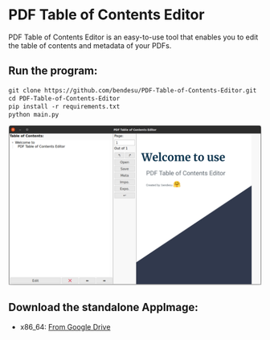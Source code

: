 # PDF Table of Contents Editor
PDF Table of Contents Editor is an easy-to-use tool that enables you to edit the table of contents and metadata of your PDFs.

## Run the program:
```
git clone https://github.com/bendesu/PDF-Table-of-Contents-Editor.git
cd PDF-Table-of-Contents-Editor
pip install -r requirements.txt
python main.py
```
![Screenshot](assets/Screenshot.png)

## Download the standalone AppImage:
 - x86_64: [From Google Drive](https://drive.google.com/file/d/1_dqpLYrrk99gKb-XV7YOtlD8q3A6dyVk/view?usp=sharing)